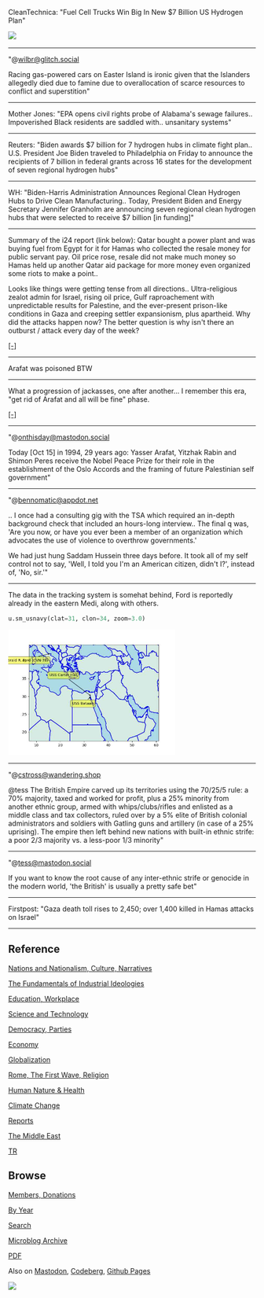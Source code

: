 
CleanTechnica: "Fuel Cell Trucks Win Big In New $7 Billion US Hydrogen Plan"

<img width='340' src='https://cleantechnica.com/files/2023/10/fuel-cell-trucks-green-hydrogen-quantron-2048x1143.jpg'/> 

---

"@wilbr@glitch.social

Racing gas-powered cars on Easter Island is ironic given that the
Islanders allegedly died due to famine due to overallocation of scarce
resources to conflict and superstition"

---

Mother Jones: "EPA opens civil rights probe of Alabama's sewage
failures.. Impoverished Black residents are saddled with.. unsanitary
systems"

---

Reuters: "Biden awards $7 billion for 7 hydrogen hubs in climate fight
plan.. U.S. President Joe Biden traveled to Philadelphia on Friday to
announce the recipients of 7 billion in federal grants across 16
states for the development of seven regional hydrogen hubs"

---

WH: "Biden-⁠Harris Administration Announces Regional Clean Hydrogen
Hubs to Drive Clean Manufacturing.. Today, President Biden and Energy
Secretary Jennifer Granholm are announcing seven regional clean
hydrogen hubs that were selected to receive $7 billion [in funding]"

---

Summary of the i24 report (link below): Qatar bought a power plant and
was buying fuel from Egypt for it for Hamas who collected the resale
money for public servant pay. Oil price rose, resale did not make much
money so Hamas held up another Qatar aid package for more money even
organized some riots to make a point..

Looks like things were getting tense from all directions.. Ultra-religious
zealot admin for Israel, rising oil price, Gulf raproachement with unpredictable
results for Palestine, and the ever-present prison-like conditions in Gaza
and creeping settler expansionism, plus apartheid. Why did the attacks happen
now? The better question is why isn't there an outburst / attack every
day of the week?

[[-]](https://www.i24news.tv/en/news/middle-east/palestinian-territories/1695105006-gaza-border-riots-intended-to-pressure-qatar-for-more-aid-money-report)

---

Arafat was poisoned BTW

---

What a progression of jackasses, one after another... I remember this
era, "get rid of Arafat and all will be fine" phase. 

[[-]](https://youtu.be/KBT7o0piZ8E?t=272)

---

"@onthisday@mastodon.social

Today [Oct 15] in 1994, 29 years ago: Yasser Arafat, Yitzhak Rabin and
Shimon Peres receive the Nobel Peace Prize for their role in the
establishment of the Oslo Accords and the framing of future
Palestinian self government"

---

"@bennomatic@appdot.net

.. I once had a consulting gig with the TSA which required an in-depth
background check that included an hours-long interview.. The final q
was, 'Are you now, or have you ever been a member of an organization
which advocates the use of violence to overthrow governments.'

We had just hung Saddam Hussein three days before. It took all of my
self control not to say, 'Well, I told you I'm an American citizen,
didn't I?', instead of, 'No, sir.'"

---

The data in the tracking system is somehat behind, Ford is reportedly
already in the eastern Medi, along with others.

```python
u.sm_usnavy(clat=31, clon=34, zoom=3.0)
```

<img width='340' src='mbl/2023/usnavy5.jpg'/>

---

"@cstross@wandering.shop

@tess The British Empire carved up its territories using the 70/25/5
rule: a 70% majority, taxed and worked for profit, plus a 25% minority
from another ethnic group, armed with whips/clubs/rifles and enlisted
as a middle class and tax collectors, ruled over by a 5% elite of
British colonial administrators and soldiers with Gatling guns and
artillery (in case of a 25% uprising). The empire then left behind new
nations with built-in ethnic strife: a poor 2/3 majority vs. a
less-poor 1/3 minority"

---

"@tess@mastodon.social

If you want to know the root cause of any inter-ethnic strife or
genocide in the modern world, 'the British' is usually a pretty safe
bet"

---

Firstpost: "Gaza death toll rises to 2,450; over 1,400 killed in Hamas
attacks on Israel"

---

## Reference

[Nations and Nationalism, Culture, Narratives](0119/2013/02/nations-and-nationalism.html)

[The Fundamentals of Industrial Ideologies](0119/2011/04/fundamentals-of-industrial-ideologies.html)

[Education, Workplace](0119/2017/09/education-workplace.html)

[Science and Technology](0119/2018/09/science-technology.html)

[Democracy, Parties](0119/2016/11/democracy.html)

[Economy](2021/01/economy.html)

[Globalization](0119/2018/09/globalization.html)

[Rome, The First Wave, Religion](0119/2017/12/rome.html)

[Human Nature & Health](2020/07/human-nature.html)

[Climate Change](2022/01/climate.html)

[Reports](2021/01/reports.html)

[The Middle East](0119/2019/07/middleeast.html)

[TR](../tr/index.html)

## Browse

[Members, Donations](2022/08/members.html)

[By Year](years.html)

[Search](search.html)

[Microblog Archive](mbl/index.html)

[PDF](https://drive.google.com/uc?export=view&id=1FSi-1MnqXVq_PVTEXzzflwN8-7h92N_R)

Also on 
[Mastodon](https://fosstodon.org/@muratk5n),
[Codeberg](https://muratk5n.codeberg.page/en/),
[Github Pages](https://muratk5n.github.io/thirdwave/en/)

<img src='https://drive.google.com/uc?export=view&id=1zsIeciFSvlr-sWB84Tc0mfZ_NYqn9VQx'/> 

